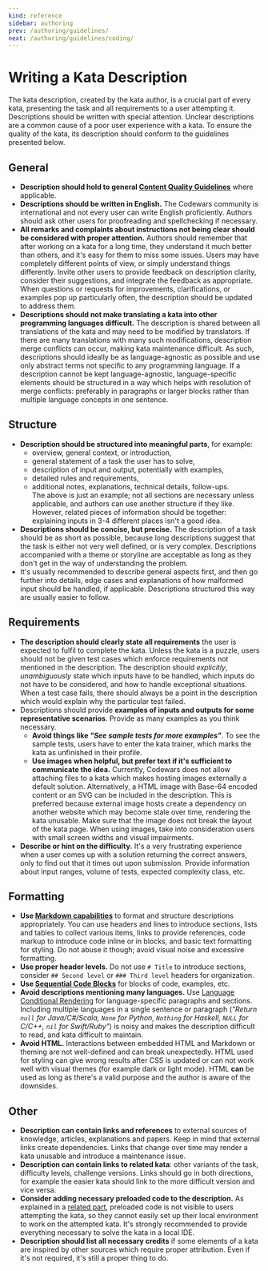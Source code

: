 ```yaml
---
kind: reference
sidebar: authoring
prev: /authoring/guidelines/
next: /authoring/guidelines/coding/
---
```


# Writing a Kata Description

The kata description, created by the kata author, is a crucial part of every kata, presenting the task and all requirements to a user attempting it. Descriptions should be written with special attention. Unclear descriptions are a common cause of a poor user experience with a kata. To ensure the quality of the kata, its description should conform to the guidelines presented below.


## General

- **Description should hold to general [Content Quality Guidelines][authoring-guidelines]** where applicable.
- **Descriptions should be written in English.** The Codewars community is international and not every user can write English proficiently. Authors should ask other users for proofreading and spellchecking if necessary.
- **All remarks and complaints about instructions not being clear should be considered with proper attention.** Authors should remember that after working on a kata for a long time, they understand it much better than others, and it's easy for them to miss some issues. Users may have completely different points of view, or simply understand things differently. Invite other users to provide feedback on description clarity, consider their suggestions, and integrate the feedback as appropriate.  
When questions or requests for improvements, clarifications, or examples pop up particularly often, the description should be updated to address them.
- **Descriptions should not make translating a kata into other programming languages difficult.** The description is shared between all translations of the kata and may need to be modified by translators. If there are many translations with many such modifications, description merge conflicts can occur, making kata maintenance difficult. As such, descriptions should ideally be as language-agnostic as possible and use only abstract terms not specific to any programming language. If a description cannot be kept language-agnostic, language-specific elements should be structured in a way which helps with resolution of merge conflicts: preferably in paragraphs or larger blocks rather than multiple language concepts in one sentence.


## Structure

- **Description should be structured into meaningful parts**, for example:
  - overview, general context, or introduction,
  - general statement of a task the user has to solve,
  - description of input and output, potentially with examples,
  - detailed rules and requirements,
  - additional notes, explanations, technical details, follow-ups.  
The above is just an example; not all sections are necessary unless applicable, and authors can use another structure if they like. However, related pieces of information should be together: explaining inputs in 3-4 different places isn't a good idea.
- **Descriptions should be concise, but precise.** The description of a task should be as short as possible, because long descriptions suggest that the task is either not very well defined, or is very complex. Descriptions accompanied with a theme or storyline are acceptable as long as they don't get in the way of understanding the problem.
- It's usually recommended to describe general aspects first, and then go further into details, edge cases and explanations of how malformed input should be handled, if applicable. Descriptions structured this way are usually easier to follow.


## Requirements

- **The description should clearly state all requirements** the user is expected to fulfil to complete the kata. Unless the kata is a puzzle, users should not be given test cases which enforce requirements not mentioned in the description. The description should _explicitly_, _unambiguously_ state which inputs have to be handled, which inputs do not have to be considered, and how to handle exceptional situations. When a test case fails, there should always be a point in the description which would explain why the particular test failed.
- Descriptions should provide **examples of inputs and outputs for some representative scenarios**. Provide as many examples as you think necessary.
  - **Avoid things like _"See sample tests for more examples"_**. To see the sample tests, users have to enter the kata trainer, which marks the kata as unfinished in their profile.
  - **Use images when helpful, but prefer text if it's sufficient to communicate the idea.** Currently, Codewars does not allow attaching files to a kata which makes hosting images externally a default solution. Alternatively, a HTML image with Base-64 encoded content or an SVG can be included in the description. This is preferred because external image hosts create a dependency on another website which may become stale over time, rendering the kata unusable. Make sure that the image does not break the layout of the kata page. When using images, take into consideration users with small screen widths and visual impairments.
- **Describe or hint on the difficulty.** It's a very frustrating experience when a user comes up with a solution returning the correct answers, only to find out that it times out upon submission. Provide information about input ranges, volume of tests, expected complexity class, etc.


## Formatting

- **Use [Markdown capabilities][markdown-reference]** to format and structure descriptions appropriately. You can use headers and lines to introduce sections, lists and tables to collect various items, links to provide references, code markup to introduce code inline or in blocks, and basic text formatting for styling. Do not abuse it though; avoid visual noise and excessive formatting.
- **Use proper header levels.** Do not use `# Title` to introduce sections, consider `## Second level` or `### Third level` headers for organization.
- **Use [Sequential Code Blocks][sequential-code-blocks]** for blocks of code, examples, etc.
- **Avoid descriptions mentioning many languages.** Use [Language Conditional Rendering][conditional-rendering] for language-specific paragraphs and sections. Including multiple languages in a single sentence or paragraph (_"Return `null` for Java/C#/Scala, `None` for Python, `Nothing` for Haskell, `NULL` for C/C++, `nil` for Swift/Ruby"_) is noisy and makes the description difficult to read, and kata difficult to maintain.
- **Avoid HTML.** Interactions between embedded HTML and Markdown or theming are not well-defined and can break unexpectedly. HTML used for styling can give wrong results after CSS is updated or can not work well with visual themes (for example dark or light mode). HTML **can** be used as long as there's a valid purpose and the author is aware of the downsides.


## Other

- **Description can contain links and references** to external sources of knowledge, articles, explanations and papers. Keep in mind that external links create dependencies. Links that change over time may render a kata unusable and introduce a maintenance issue. 
- **Description can contain links to related kata**: other variants of the task, difficulty levels, challenge versions. Links should go in both directions, for example the easier kata should link to the more difficult version and vice versa.
- **Consider adding necessary preloaded code to the description.** As explained in a [related part][preloaded-accessibility], preloaded code is not visible to users attempting the kata, so they cannot easily set up their local environment to work on the attempted kata. It's strongly recommended to provide everything necessary to solve the kata in a local IDE.
- **Description should list all necessary credits** if some elements of a kata are inspired by other sources which require proper attribution. Even if it's not required, it's still a proper thing to do.


[authoring-guidelines]: /authoring/guidelines/
[preloaded-accessibility]: /authoring/guidelines/preloaded/#accessibility-of-preloaded-code
[markdown-reference]: /references/markdown/
[sequential-code-blocks]: /references/markdown/extensions/#sequential-code-blocks
[conditional-rendering]: /references/markdown/extensions/#conditional-rendering

